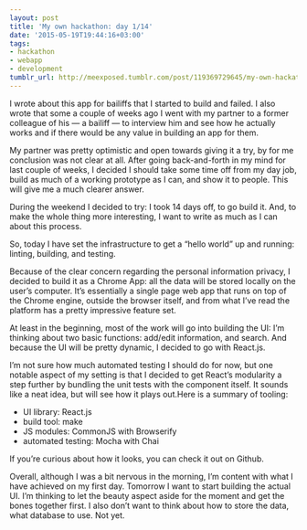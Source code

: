 ```yaml
---
layout: post
title: 'My own hackathon: day 1/14'
date: '2015-05-19T19:44:16+03:00'
tags:
- hackathon
- webapp
- development
tumblr_url: http://meexposed.tumblr.com/post/119369729645/my-own-hackathon-day-114
---
```

I wrote about this app for bailiffs that I started to build and failed.
I also wrote that some a couple of weeks ago I went with my partner to a
former colleague of his — a bailiff — to interview him and see how he
actually works and if there would be any value in building an app for
them.

My partner was pretty optimistic and open towards giving it a try, by
for me conclusion was not clear at all. After going back-and-forth in my
mind for last couple of weeks, I decided I should take some time off
from my day job, build as much of a working prototype as I can, and show
it to people. This will give me a much clearer answer.

During the weekend I decided to try: I took 14 days off, to go build it.
And, to make the whole thing more interesting, I want to write as much
as I can about this process.

So, today I have set the infrastructure to get a “hello world” up and
running: linting, building, and testing.

Because of the clear concern regarding the personal information privacy,
I decided to build it as a Chrome App: all the data will be stored
locally on the user’s computer. It’s essentially a single page web app
that runs on top of the Chrome engine, outside the browser itself, and
from what I’ve read the platform has a pretty impressive feature set.

At least in the beginning, most of the work will go into building the
UI: I’m thinking about two basic functions: add/edit information, and
search. And because the UI will be pretty dynamic, I decided to go with
React.js.

I’m not sure how much automated testing I should do for now, but one
notable aspect of my setting is that I decided to get React’s modularity
a step further by bundling the unit tests with the component itself. It
sounds like a neat idea, but will see how it plays out.Here is a summary
of tooling:

* UI library: React.js
* build tool: make
* JS modules: CommonJS with Browserify
* automated testing: Mocha with Chai

If you’re curious about how it looks, you can check it out on Github.

Overall, although I was a bit nervous in the morning, I’m content with
what I have achieved on my first day. Tomorrow I want to start building
the actual UI. I’m thinking to let the beauty aspect aside for the
moment and get the bones together first. I also don’t want to think
about how to store the data, what database to use. Not yet.
